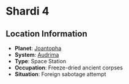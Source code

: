 # Shardi 4

## Location Information
- **Planet**: [Joantopha](../planet--joantopha.md)
- **System**: [Audrima](../../../system--audrima.md)
- **Type**: Space Station
- **Occupation**: Freeze-dried ancient corpses
- **Situation**: Foreign sabotage attempt
